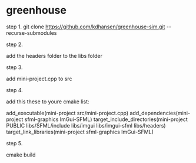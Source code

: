 # greenhouse

step 1. 
git clone https://github.com/kdhansen/greenhouse-sim.git --recurse-submodules

step 2.

add the headers folder to the libs folder

step 3. 

add mini-project.cpp to src 

step 4.

add this these to youre cmake list:

add_executable(mini-project src/mini-project.cpp)
add_dependencies(mini-project sfml-graphics ImGui-SFML)
target_include_directories(mini-project PUBLIC libs/SFML/include libs/imgui libs/imgui-sfml libs/headers)
target_link_libraries(mini-project sfml-graphics ImGui-SFML)

step 5.

cmake build
